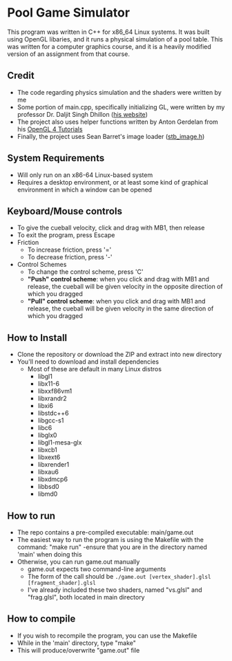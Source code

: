 # Pool Game Simulator
This program was written in C++ for x86_64 Linux systems. It was built using OpenGL libaries, and it runs a physical simulation of a pool table. This was written for a computer graphics course, and it is a heavily modified version of an assignment from that course. 
## Credit
- The code regarding physics simulation and the shaders were written by me
- Some portion of main.cpp, specifically initializing GL, were written by my professor Dr. Daljit Singh Dhillon ([his website](https://djsingh.people.clemson.edu/))
- The project also uses helper functions written by Anton Gerdelan from his [OpenGL 4 Tutorials](https://antongerdelan.net/opengl/)
- Finally, the project uses Sean Barret's image loader ([stb_image.h](https://github.com/nothings/stb/blob/master/stb_image.h))

## System Requirements
- Will only run on an x86-64 Linux-based system
- Requires a desktop environment, or at least some kind of graphical environment in which a window can be opened

## Keyboard/Mouse controls
- To give the cueball velocity, click and drag with MB1, then release
- To exit the program, press Escape
- Friction
	- To increase friction, press '='
	- To decrease friction, press '-'
- Control Schemes
	- To change the control scheme, press 'C'
 	- **"Push" control scheme**: when you click and drag with MB1 and release, the cueball will be given velocity in the opposite direction of which you dragged
  	- **"Pull" control scheme**: when you click and drag with MB1 and release, the cueball will be given velocity in the same direction of which you dragged
## How to Install
- Clone the repository or download the ZIP and extract into new directory
- You'll need to download and install dependencies
  - Most of these are default in many Linux distros
	- libgl1
	- libx11-6
	- libxxf86vm1
	- libxrandr2
	- libxi6
	- libstdc++6
	- libgcc-s1
	- libc6
	- libglx0
	- libgl1-mesa-glx
	- libxcb1
	- libxext6
	- libxrender1
	- libxau6
	- libxdmcp6
	- libbsd0
	- libmd0

## How to run
- The repo contains a pre-compiled executable: main/game.out
- The easiest way to run the program is using the Makefile with the command: "make run"
	-ensure that you are in the directory named 'main' when doing this
- Otherwise, you can run game.out manually
	- game.out expects two command-line arguments
	- The form of the call should be ```./game.out [vertex_shader].glsl [fragment_shader].glsl```
 	- I've already included these two shaders, named "vs.glsl" and "frag.glsl", both located in main directory
## How to compile
- If you wish to recompile the program, you can use the Makefile
- While in the 'main' directory, type "make"
- This will produce/overwrite "game.out" file
